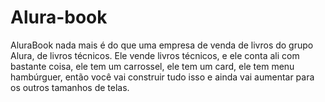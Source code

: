 # Alura-book
AluraBook nada mais é do que uma empresa de venda de livros do grupo Alura, de livros técnicos. Ele vende livros técnicos, e ele conta ali com bastante coisa, ele tem um carrossel, ele tem um card, ele tem menu hambúrguer, então você vai construir tudo isso e ainda vai aumentar para os outros tamanhos de telas.
